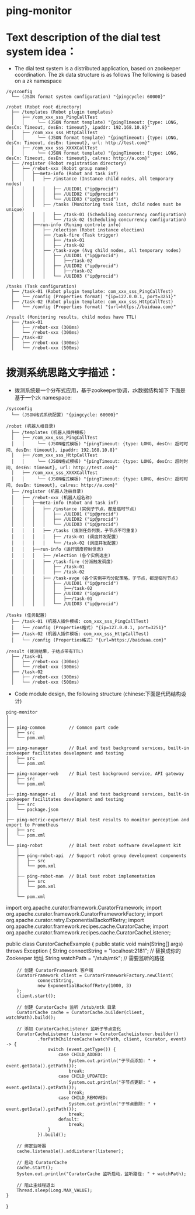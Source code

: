 # ping-monitor

# Text description of the dial test system idea：
- The dial test system is a distributed application, based on zookeeper coordination. The zk data structure is as follows
The following is based on a zk namespace
```
/sysconfig
  └── (JSON format system configuration) "{pingcycle: 60000}"

/robot (Robot root directory)
  ├── /templates (Robot plugin templates)
  │   ├── /com_xxx_sss_PingCallTest
  │   │     └── (JSON format template) "{pingTimeout: {type: LONG, desCn: Timeout, desEn: timeout}, ipaddr: 192.168.10.8}"
  │   ├── /com_xxx_sss_HttpCallTest
  │   │     └── (JSON format template) "{pingTimeout: {type: LONG, desCn: Timeout, desEn: timeout}, url: http://test.com}"
  │   ├── /com_xxx_sss_XXXXCallTest
  │   │     └── (JSON format template) "{pingTimeout: {type: LONG, desCn: Timeout, desEn: timeout}, calres: http://a.com}"
  ├── /register (Robot registration directory)
  │   ├── /rebot-xxx (Robot group name)
  │   │   ├──meta-info (Robot and task inf)
  │   │   │   ├── /instance (Instance child nodes, all temporary nodes)
  │   │   │   │   ├── /UUID01 ("ip@procid")
  │   │   │   │   ├── /UUID02 ("ip@procid")
  │   │   │   │   └── /UUID03 ("ip@procid")
  │   │   │   ├── /tasks (Monitoring task list, child nodes must be unique)
  │   │   │   │   ├── /task-01 (Scheduling concurrency configuration)
  │   │   │   │   └── /task-02 (Scheduling concurrency configuration)
  │   │   ├──run-info (Runing controle info)
  │   │   │   ├── /election (Robot instance election)
  │   │   │   ├── /task-fire (Task trigger)
  │   │   │   │   ├── /task-01
  │   │   │   │   ├── /task-02
  │   │   │   ├── /task-avge (Avg child nodes, all temporary nodes)
  │   │   │   │   ├── /UUID01 ("ip@procid")
  │   │   │   │   │   ├──/task-02
  │   │   │   │   ├── /UUID02 ("ip@procid")
  │   │   │   │   │   ├──/task-02
  │   │   │   │   └── /UUID03 ("ip@procid")

/tasks (Task configuration)
  ├── /task-01 (Robot plugin template: com_xxx_sss_PingCallTest)
  │   └── /config (Properties format) "{ip=127.0.0.1, port=3251}"
  ├── /task-02 (Robot plugin template: com_xxx_sss_HttpCallTest)
  │   └── /config (Properties format) "{url=https://baiduaa.com}"

/result (Monitoring results, child nodes have TTL)
  ├── /task-01
  │   ├── /rebot-xxx (300ms)
  │   └── /rebot-xxx (300ms)
  ├── /task-02
  │   ├── /rebot-xxx (300ms)
  │   └── /rebot-xxx (500ms)

```

# 拨测系统思路文字描述：
- 拨测系统是一个分布式应用，基于zookeeper协调，zk数据结构如下
下面是基于一个zk namespace:
```
/sysconfig
  └── (JSON格式系统配置) "{pingcycle: 60000}"

/robot (机器人根目录)
  ├── /templates (机器人插件模板)
  │   ├── /com_xxx_sss_PingCallTest 
  │   │     └── (JSON格式模板) "{pingTimeout: {type: LONG, desCn: 超时时间, desEn: timeout}, ipaddr: 192.168.10.8}"
  │   ├── /com_xxx_sss_HttpCallTest 
  │   │     └── (JSON格式模板) "{pingTimeout: {type: LONG, desCn: 超时时间, desEn: timeout}, url: http://test.com}"
  │   ├── /com_xxx_sss_XXXXCallTest 
  │   │     └── (JSON格式模板) "{pingTimeout: {type: LONG, desCn: 超时时间, desEn: timeout}, calres: http://a.com}"
  ├── /register (机器人注册目录)
  │   ├── /rebot-xxx (机器人组名称)
  │   │   ├──meta-info (Robot and task inf)
  │   │   │   ├── /instance (实例子节点，都是临时节点)
  │   │   │   │   ├── /UUID01 ("ip@procid")
  │   │   │   │   ├── /UUID02 ("ip@procid")
  │   │   │   │   └── /UUID03 ("ip@procid")
  │   │   │   ├── /tasks (拨测任务列表，子节点不可重复)
  │   │   │   │   ├── /task-01 (调度并发配置)
  │   │   │   │   └── /task-02 (调度并发配置)
  │   │   ├──run-info (运行调度控制信息)
  │   │   │   ├── /election (各个实例选主)
  │   │   │   ├── /task-fire (分派触发调度)
  │   │   │   │   ├── /task-01
  │   │   │   │   ├── /task-02
  │   │   │   ├── /task-avge (各个实例平均分配策略，子节点，都是临时节点)
  │   │   │   │   ├── /UUID01 ("ip@procid")
  │   │   │   │   │   ├──/task-02
  │   │   │   │   ├── /UUID02 ("ip@procid")
  │   │   │   │   │   ├──/task-01
  │   │   │   │   └── /UUID03 ("ip@procid")

/tasks (任务配置)
  ├── /task-01 (机器人插件模板: com_xxx_sss_PingCallTest)
  │   └── /config (Properties格式) "{ip=127.0.0.1, port=3251}"
  ├── /task-02 (机器人插件模板: com_xxx_sss_HttpCallTest)
  │   └── /config (Properties格式) "{url=https://baiduaa.com}"

/result (拨测结果，子结点带有TTL)
  ├── /task-01
  │   ├── /rebot-xxx (300ms)
  │   └── /rebot-xxx (300ms)
  ├── /task-02
  │   ├── /rebot-xxx (300ms)
  │   └── /rebot-xxx (500ms)
```

- Code module design, the following structure (chinese:下面是代码结构设计)
```
ping-monitor
│ 
│    
├── ping-common         // Common part code
│   ├── src
│   └── pom.xml
│ 
├── ping-manager        // Dial and test background services, built-in zookeeper facilitates development and testing
│   ├── src
│   └── pom.xml
│ 
├── ping-manager-web    // Dial test background service, API gateway
│   ├── src
│   └── pom.xml
│ 
├── ping-manager-ui     // Dial and test background services, built-in zookeeper facilitates development and testing
│   ├── src
│   └── package.json
│ 
├── ping-metric-exporter// Dial test results to monitor perception and export to Prometheus
│   ├── src
│   └── pom.xml
│
└── ping-robot          // Dial test robot software development kit
    │ 
    ├── ping-robot-api  // Support robot group development components
    │   ├── src 
    │   └── pom.xml
    │ 
    ├── ping-robot-man  // Dial test robot implementation
    │   ├── src 
    │   └── pom.xml
    │ 
    └── pom.xml
```



import org.apache.curator.framework.CuratorFramework;
import org.apache.curator.framework.CuratorFrameworkFactory;
import org.apache.curator.retry.ExponentialBackoffRetry;
import org.apache.curator.framework.recipes.cache.CuratorCache;
import org.apache.curator.framework.recipes.cache.CuratorCacheListener;

public class CuratorCacheExample {
    public static void main(String[] args) throws Exception {
        String connectString = "localhost:2181";  // 替换成你的 Zookeeper 地址
        String watchPath = "/stub/mtk"; // 需要监听的路径

        // 创建 CuratorFramework 客户端
        CuratorFramework client = CuratorFrameworkFactory.newClient(
                connectString,
                new ExponentialBackoffRetry(1000, 3)
        );
        client.start();

        // 创建 CuratorCache 监听 /stub/mtk 目录
        CuratorCache cache = CuratorCache.builder(client, watchPath).build();

        // 添加 CuratorCacheListener 监听子节点变化
        CuratorCacheListener listener = CuratorCacheListener.builder()
                .forPathChildrenCache(watchPath, client, (curator, event) -> {
                    switch (event.getType()) {
                        case CHILD_ADDED:
                            System.out.println("子节点添加: " + event.getData().getPath());
                            break;
                        case CHILD_UPDATED:
                            System.out.println("子节点更新: " + event.getData().getPath());
                            break;
                        case CHILD_REMOVED:
                            System.out.println("子节点删除: " + event.getData().getPath());
                            break;
                        default:
                            break;
                    }
                }).build();

        // 绑定监听器
        cache.listenable().addListener(listener);

        // 启动 CuratorCache
        cache.start();
        System.out.println("CuratorCache 监听启动，监听路径: " + watchPath);

        // 阻止主线程退出
        Thread.sleep(Long.MAX_VALUE);
    }
}

